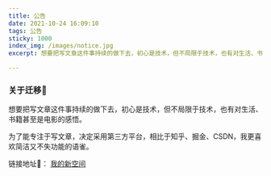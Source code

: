 ```yaml
---
title: 公告
date: 2021-10-24 16:09:10
tags: 公告
sticky: 1000
index_img: /images/notice.jpg
excerpt: 想要把写文章这件事持续的做下去，初心是技术，但不局限于技术，也有对生活、书籍甚至是电影的感悟。为了能专注于写文章，决定采用第三方平台，相比于知乎、掘金、CSDN，我更喜欢语雀的简洁。

---
```


### 关于迁移

想要把写文章这件事持续的做下去，初心是技术，但不局限于技术，也有对生活、书籍甚至是电影的感悟。

为了能专注于写文章，决定采用第三方平台，相比于知乎、掘金、CSDN，我更喜欢简洁又不失功能的语雀。

链接地址🔗： <a href="https://www.yuque.com/yxfan-2put5/blog">我的新空间</a>